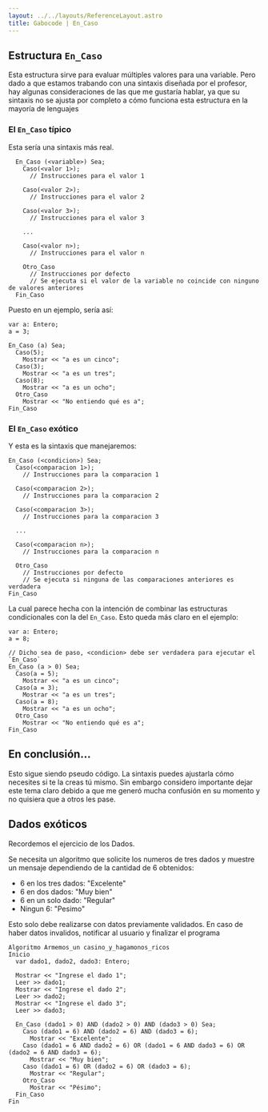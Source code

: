 ```yaml
---
layout: ../../layouts/ReferenceLayout.astro
title: Gabocode | En_Caso
---
```

## Estructura `En_Caso`

Esta estructura sirve para evaluar múltiples valores para una variable. Pero dado a que estamos trabando con una sintaxis diseñada por el profesor, hay algunas consideraciones de las que me gustaría hablar, ya que su sintaxis no se ajusta por completo a cómo funciona esta estructura en la mayoría de lenguajes

### El `En_Caso` típico

Esta sería una sintaxis más real.

```gabo
  En_Caso (<variable>) Sea;
    Caso(<valor 1>);
      // Instrucciones para el valor 1

    Caso(<valor 2>);
      // Instrucciones para el valor 2

    Caso(<valor 3>);
      // Instrucciones para el valor 3

    ...

    Caso(<valor n>);
      // Instrucciones para el valor n

    Otro_Caso
      // Instrucciones por defecto
      // Se ejecuta si el valor de la variable no coincide con ninguno de valores anteriores
  Fin_Caso
```

Puesto en un ejemplo, sería así:

```gabo
var a: Entero;
a = 3;

En_Caso (a) Sea;
  Caso(5);
    Mostrar << "a es un cinco";
  Caso(3);
    Mostrar << "a es un tres";
  Caso(8);
    Mostrar << "a es un ocho";
  Otro_Caso
    Mostrar << "No entiendo qué es a";
Fin_Caso
```

### El `En_Caso` exótico

Y esta es la sintaxis que manejaremos:

```gabo
En_Caso (<condicion>) Sea;
  Caso(<comparacion 1>);
    // Instrucciones para la comparacion 1

  Caso(<comparacion 2>);
    // Instrucciones para la comparacion 2

  Caso(<comparacion 3>);
    // Instrucciones para la comparacion 3

  ...

  Caso(<comparacion n>);
    // Instrucciones para la comparacion n

  Otro_Caso
    // Instrucciones por defecto
    // Se ejecuta si ninguna de las comparaciones anteriores es verdadera
Fin_Caso
```

La cual parece hecha con la intención de combinar las estructuras condicionales con la del `En_Caso`. Esto queda más claro en el ejemplo:

```gabo
var a: Entero;
a = 8;

// Dicho sea de paso, <condicion> debe ser verdadera para ejecutar el `En_Caso`
En_Caso (a > 0) Sea;
  Caso(a = 5);
    Mostrar << "a es un cinco";
  Caso(a = 3);
    Mostrar << "a es un tres";
  Caso(a = 8);
    Mostrar << "a es un ocho";
  Otro_Caso
    Mostrar << "No entiendo qué es a";
Fin_Caso
```

## En conclusión...

Esto sigue siendo pseudo código. La sintaxis puedes ajustarla cómo necesites si te la creas tú mismo. Sin embargo considero importante dejar este tema claro debido a que me generó mucha confusión en su momento y no quisiera que a otros les pase.

## Dados exóticos

Recordemos el ejercicio de los Dados.

Se necesita un algoritmo que solicite los numeros de tres dados y muestre un mensaje dependiendo de la cantidad de 6 obtenidos:
- 6 en los tres dados: "Excelente"
- 6 en dos dados: "Muy bien"
- 6 en un solo dado: "Regular"
- Ningun 6: "Pesimo"

Esto solo debe realizarse con datos previamente validados. En caso de haber datos invalidos, notificar al usuario y finalizar el programa

```gabo
Algoritmo Armemos_un casino_y_hagamonos_ricos
Inicio
  var dado1, dado2, dado3: Entero;

  Mostrar << "Ingrese el dado 1";
  Leer >> dado1;
  Mostrar << "Ingrese el dado 2";
  Leer >> dado2;
  Mostrar << "Ingrese el dado 3";
  Leer >> dado3;
  
  En_Caso (dado1 > 0) AND (dado2 > 0) AND (dado3 > 0) Sea;
    Caso (dado1 = 6) AND (dado2 = 6) AND (dado3 = 6);
      Mostrar << "Excelente";
    Caso (dado1 = 6 AND dado2 = 6) OR (dado1 = 6 AND dado3 = 6) OR (dado2 = 6 AND dado3 = 6);
      Mostrar << "Muy bien";
    Caso (dado1 = 6) OR (dado2 = 6) OR (dado3 = 6);
      Mostrar << "Regular";
    Otro_Caso
      Mostrar << "Pésimo";
  Fin_Caso
Fin
```

